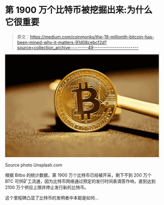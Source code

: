 # 第 1900 万个比特币被挖掘出来:为什么它很重要

> 原文：<https://medium.com/coinmonks/the-19-millionth-bitcoin-has-been-mined-why-it-matters-91d08cebcf2d?source=collection_archive---------49----------------------->

![](img/dd7530e1dc77a42976b5f6e4c7f00388.png)

Source photo Unsplash.com

根据 Bitbo 的统计数据，第 1900 万个比特币已经被开采，剩下不到 200 万个 BTC 可供矿工流通，因为比特币网络通过预定的发行时间表滴答作响，直到达到 2100 万个供应上限并停止发行新的比特币。

这个里程碑凸显了比特币的发明者中本聪是如何…